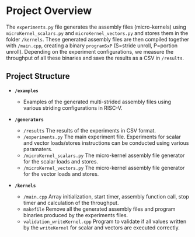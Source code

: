 # Project Overview
The `experiments.py` file generates the assembly files (micro-kernels) using `microKernel_scalars.py` and `microKernel_vectors.py` and stores them in the folder `/kernels`. These generated assembly files are then compiled together with `/main.cpp`, creating a binary `programSxP` (S=stride unroll, P=portion unroll). Depending on the experiment configurations, we measure the throughput of all these binaries and save the results as a CSV in `/results`.

## Project Structure
- **`/examples`** 
    -  Examples of the generated multi-strided assembly files using various striding configurations in RISC-V. 
- **`/generators`**
    - `/results` The results of the experiments in CSV format.
  - `/experiments.py` The main experiment file. Experiments for scalar and vector loads/stores instructions can be conducted using various paramaters.
  - `/microKernel_scalars.py` The micro-kernel assembly file generator for the scalar loads and stores. 
  - `/microKernel_vectors.py` The micro-kernel assembly file generator for the vector loads and stores. 

- **`/kernels`**
    - `/main.cpp` Array initialization, start timer, assembly function call, stop timer and calculation of the throughput.  
    - `makefile` Remove all the generated assembly files and program binaries produced by the experiments files.
    - `validation_writeKernel.cpp` Program to validate if all values written by the `writeKernel` for scalar and vectors are executed correctly.

